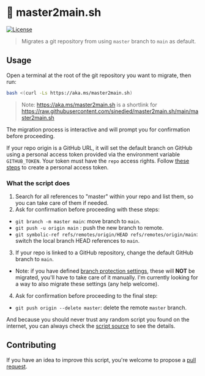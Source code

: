 # :robot: master2main.sh

[![License](https://img.shields.io/badge/license-MIT-blue.svg)](LICENSE)

> Migrates a git repository from using `master` branch to `main` as default.

## Usage

Open a terminal at the root of the git repository you want to migrate, then run:

```bash
bash <(curl -Ls https://aka.ms/master2main.sh)
```

> Note: https://aka.ms/master2main.sh is a shortlink for https://raw.githubusercontent.com/sinedied/master2main.sh/main/master2main.sh

The migration process is interactive and will prompt you for confirmation before proceeding.

If your repo origin is a GitHub URL, it will set the default branch on GitHub using a personal access token provided via the environment variable `GITHUB_TOKEN`. Your token must have the `repo` access rights.
Follow [these steps](https://docs.github.com/github/authenticating-to-github/creating-a-personal-access-token) to create a personal access token.

### What the script does

1. Search for all references to "master" within your repo and list them, so you can take care of them if needed.
2. Ask for confirmation before proceeding with these steps:
  * `git branch -m master main`: move branch to `main`.
  * `git push -u origin main` : push the new branch to remote.
  * `git symbolic-ref refs/remotes/origin/HEAD refs/remotes/origin/main`: switch the local branch HEAD references to `main`.
3. If your repo is linked to a GitHub repository, change the default GitHub branch to `main`.
  * Note: if you have defined [branch protection settings](https://docs.github.com/github/administering-a-repository/configuring-protected-branches), these will **NOT** be migrated, you'll have to take care of it manually. I'm currently looking for a way to also migrate these settings (any help welcome).
4. Ask for confirmation before proceeding to the final step:
  * `git push origin --delete master`: delete the remote `master` branch.

And because you should never trust any random script you found on the internet, you can always check the [script source](master2main.sh) to see the details.

## Contributing

If you have an idea to improve this script, you're welcome to propose a [pull request](https://github.com/sinedied/master2main.sh/pulls).
